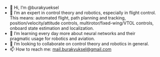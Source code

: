 - 👋 Hi, I’m @burakyueksel
- 👀 I’m an expert in control theory and robotics, especially in flight control. This means: automated flight, path planning and tracking,
position/velocity/attitude controls, multirotor/fixed-wing/VTOL controls, onboard state estimation and localization.
- 🌱 I’m learning every day more about neural networks and their pragmatic usage for robotics and aviation.
- 💞️ I’m looking to collaborate on control theory and robotics in general.
- 📫 How to reach me: mail.burakyuksel@gmail.com

<!---
burakyueksel/burakyueksel is a ✨ special ✨ repository because its `README.md` (this file) appears on your GitHub profile.
You can click the Preview link to take a look at your changes.
--->
